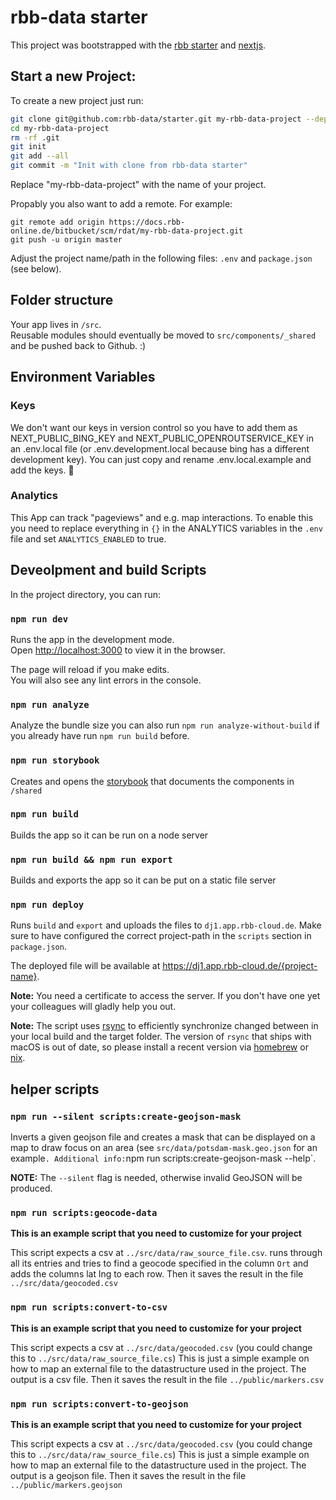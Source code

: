 # rbb-data starter

This project was bootstrapped with the [rbb starter](https://github.com/rbb-data/starter) and [nextjs](https://nextjs.org/).

## Start a new Project:

To create a new project just run:

```bash
git clone git@github.com:rbb-data/starter.git my-rbb-data-project --depth 1
cd my-rbb-data-project
rm -rf .git
git init
git add --all
git commit -m "Init with clone from rbb-data starter"
```

Replace "my-rbb-data-project" with the name of your project.

Propably you also want to add a remote.
For example:

```
git remote add origin https://docs.rbb-online.de/bitbucket/scm/rdat/my-rbb-data-project.git
git push -u origin master
```

Adjust the project name/path in the following files: `.env` and `package.json` (see below).

## Folder structure

Your app lives in `/src`.  
Reusable modules should eventually be moved to `src/components/_shared` and be pushed back to Github. :)

## Environment Variables

### Keys

We don't want our keys in version control so you have to add them as NEXT_PUBLIC_BING_KEY and NEXT_PUBLIC_OPENROUTSERVICE_KEY in an .env.local file (or .env.development.local because bing has a different development key). You can just copy and rename .env.local.example and add the keys. 🙂

### Analytics

This App can track "pageviews" and e.g. map interactions.
To enable this you need to replace everything in `{}` in the ANALYTICS variables in the `.env` file
and set `ANALYTICS_ENABLED` to true.

## Deveolpment and build Scripts

In the project directory, you can run:

### `npm run dev`

Runs the app in the development mode.<br>
Open [http://localhost:3000](http://localhost:3000) to view it in the browser.

The page will reload if you make edits.<br>
You will also see any lint errors in the console.

### `npm run analyze`

Analyze the bundle size you can also run `npm run analyze-without-build` if you already have run
`npm run build` before.

### `npm run storybook`

Creates and opens the [storybook](https://storybook.js.org/) that documents the components in `/shared`

### `npm run build`

Builds the app so it can be run on a node server

### `npm run build && npm run export`

Builds and exports the app so it can be put on a static file server

### `npm run deploy`

Runs `build` and `export` and uploads the files to `dj1.app.rbb-cloud.de`.
Make sure to have configured the correct project-path in the `scripts` section in `package.json`.

The deployed file will be available at https://dj1.app.rbb-cloud.de/{project-name}.

**Note:** You need a certificate to access the server. If you don't have one yet your colleagues will gladly help you out.

**Note:** The script uses [rsync](https://rsync.samba.org/) to efficiently synchronize changed between in your local build and the target folder. The version of `rsync` that ships with macOS is out of date, so please install a recent version via [homebrew](https://brew.sh/) or [nix](https://nixos.org/guides/install-nix.html).

## helper scripts

### `npm run --silent scripts:create-geojson-mask`

Inverts a given geojson file and creates a mask that can be displayed on a map to draw focus on an area (see `src/data/potsdam-mask.geo.json` for an example`. Additional info:`npm run scripts:create-geojson-mask --help`.

**NOTE:** The `--silent` flag is needed, otherwise invalid GeoJSON will be produced.

### `npm run scripts:geocode-data`

**This is an example script that you need to customize for your project**

This script expects a csv at `../src/data/raw_source_file.csv`. runs through all its
entries and tries to find a geocode specified in the column `Ort` and adds the columns lat lng to each row.
Then it saves the result in the file `../src/data/geocoded.csv`

### `npm run scripts:convert-to-csv`

**This is an example script that you need to customize for your project**

This script expects a csv at `../src/data/geocoded.csv` (you could change this to `../src/data/raw_source_file.cs`)
This is just a simple example on how to map an external file to the datastructure used in the project.
The output is a csv file.
Then it saves the result in the file `../public/markers.csv`

### `npm run scripts:convert-to-geojson`

**This is an example script that you need to customize for your project**

This script expects a csv at `../src/data/geocoded.csv` (you could change this to `../src/data/raw_source_file.cs`)
This is just a simple example on how to map an external file to the datastructure used in the project.
The output is a geojson file.
Then it saves the result in the file `../public/markers.geojson`
